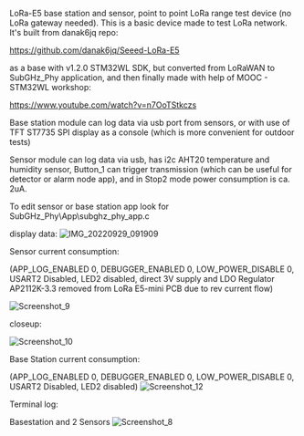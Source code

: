 LoRa-E5 base station and sensor, point to point LoRa range test device (no LoRa gateway needed). This is a basic device made to test LoRa network. It's built from danak6jq repo: 

https://github.com/danak6jq/Seeed-LoRa-E5 

as a base with v1.2.0 STM32WL SDK, but converted from LoRaWAN to SubGHz_Phy application, and then finally made with help of MOOC - STM32WL workshop: 

https://www.youtube.com/watch?v=n7OoTStkczs

Base station module can log data via usb port from sensors, or with use of TFT ST7735 SPI display as a console (which is more convenient for outdoor tests)

Sensor module can log data via usb, has i2c AHT20 temperature and humidity sensor, 
Button_1 can trigger transmission (which can be useful for detector or alarm node app), 
and in Stop2 mode power consumption is ca. 2uA.

To edit sensor or base station app look for SubGHz_Phy\App\subghz_phy_app.c

display data:
![IMG_20220929_091909](https://user-images.githubusercontent.com/46649005/192967852-4209c3cf-94d4-47f6-be64-edd16ad0c059.jpg)

Sensor current consumption:

(APP_LOG_ENABLED 0, DEBUGGER_ENABLED 0, LOW_POWER_DISABLE 0, USART2 Disabled, LED2 disabled, direct 3V supply and LDO Regulator AP2112K-3.3 removed from LoRa E5-mini PCB due to rev current flow)

![Screenshot_9](https://user-images.githubusercontent.com/46649005/192966786-285ea0a3-6f0c-483a-a8d2-4cadc4c99604.png)

closeup:

![Screenshot_10](https://user-images.githubusercontent.com/46649005/192967053-eacbb87f-e6df-4030-bb25-c8319c3dddaf.png)

Base Station current consumption:

(APP_LOG_ENABLED 0, DEBUGGER_ENABLED 0, LOW_POWER_DISABLE 0, USART2 Disabled, LED2 disabled)
![Screenshot_12](https://user-images.githubusercontent.com/46649005/192966941-e5614fc2-ad29-4300-880d-d4798d71453d.png)

Terminal log:
 
Basestation and 2 Sensors
![Screenshot_8](https://user-images.githubusercontent.com/46649005/192967296-6b95688e-424c-404a-a46e-33ef134406a5.png)
